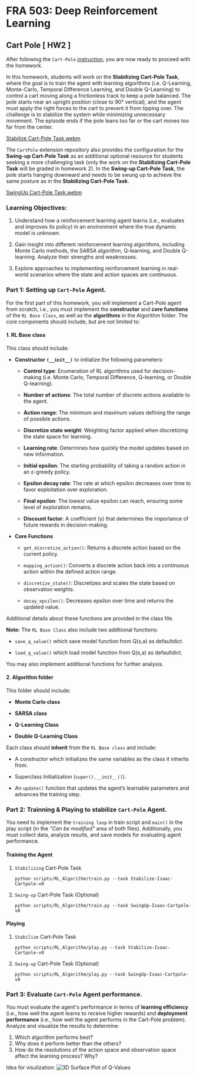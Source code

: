 # FRA 503: Deep Reinforcement Learning

## Cart Pole [ HW2 ]

After following the `Cart-Pole` [instruction](https://github.com/S-Tuchapong/FRA503-Deep-Reinforcement-Learning-for-Robotics/tree/main/CartPole_4.5.0), you are now ready to proceed with the homework.

In this homework, students will work on the **Stabilizing Cart-Pole Task**, where the goal is to train the agent with learning algorithms (i.e. Q-Learning, Monte-Carlo, Temporal Difference Learning, and Double Q-Learning) to control a cart moving along a frictionless track to keep a pole balanced. The pole starts near an upright position (close to 90° vertical), and the agent must apply the right forces to the cart to prevent it from tipping over. The challenge is to stabilize the system while minimizing unnecessary movement. The episode ends if the pole leans too far or the cart moves too far from the center.

[Stabilize Cart-Pole Task.webm](https://github.com/user-attachments/assets/5b7c8574-0ea9-4757-8248-e50095130b09)

The `CartPole` extension repository also provides the configuration for the **Swing-up Cart-Pole Task** as an additional optional resource for students seeking a more challenging task (only the work on the **Stabilizing Cart-Pole Task** will be graded in homework 2). In the **Swing-up Cart-Pole Task**, the pole starts hanging downward and needs to be swung up to achieve the same posture as in the **Stabilizing Cart-Pole Task**.

[SwingUp Cart-Pole Task.webm](https://github.com/user-attachments/assets/03ce068c-f052-416d-93d3-698c48c11606)

### Learning Objectives:
1. Understand how a reinforcement learning agent learns (i.e., evaluates and improves its policy) in an environment where the true dynamic model is unknown.

2. Gain insight into different reinforcement learning algorithms, including Monte Carlo methods, the SARSA algorithm, Q-learning, and Double Q-learning. Analyze their strengths and weaknesses.

3. Explore approaches to implementing reinforcement learning in real-world scenarios where the state and action spaces are continuous.


### Part 1: Setting up `Cart-Pole` Agent.

For the first part of this homework, you will implement a Cart-Pole agent from scratch, i.e., you must implement the **constructor** and **core functions** of the `RL Base Class`, as well as the **algorithms** in the Algorithm folder. The core components should include, but are not limited to:

#### 1. RL Base class

This class should include:

- **Constructor `(__init__)`** to initialize the following parameters:

    - **Control type**: Enumeration of RL algorithms used for decision-making (i.e. Monte Carlo, Temporal Difference, Q-learning, or Double Q-learning).

    - **Number of actions**: The total number of discrete actions available to the agent.

    - **Action range**: The minimum and maximum values defining the range of possible actions.

    - **Discretize state weight**: Weighting factor applied when discretizing the state space for learning.

    - **Learning rate**: Determines how quickly the model updates based on new information.

    - **Initial epsilon**: The starting probability of taking a random action in an ε-greedy policy.

    - **Epsilon decay rate**: The rate at which epsilon decreases over time to favor exploitation over exploration.

    - **Final epsilon**: The lowest value epsilon can reach, ensuring some level of exploration remains.

    - **Discount factor**: A coefficient (γ) that determines the importance of future rewards in decision-making.

- **Core Functions**
    - `get_discretize_action()`: Returns a discrete action based on the current policy.

    - `mapping_action()`: Converts a discrete action back into a continuous action within the defined action range.

    - `discretize_state()`: Discretizes and scales the state based on observation weights.

    - `decay_epsilon()`: Decreases epsilon over time and returns the updated value.

Additional details about these functions are provided in the class file.

**Note:**
The `RL Base Class` also include two additional functions:

- `save_q_value()` which save model function from Q(s,a) as defaultdict.

- `load_q_value()` which load model function from Q(s,a) as defaultdict.

You may also implement additional functions for further analysis.

#### 2. Algorithm folder

This folder should include:

- **Monte Carlo class**

- **SARSA class**

- **Q-Learning Class**

- **Double Q-Learning Class**

Each class should **inherit** from the `RL Base class` and include:

- A constructor which initializes the same variables as the class it inherits from.

- Superclass Initialization (`super().__init__()`).

- An `update()` function that updates the agent’s learnable parameters and advances the training step.

### Part 2: Trainning & Playing to stabilize `Cart-Pole` Agent.

You need to implement the `training loop` in train script and `main()` in the play script (in the *"Can be modified"* area of both files). Additionally, you must collect data, analyze results, and save models for evaluating agent performance.

#### Training the Agent

1. `Stabilizing` Cart-Pole Task

    ```
    python scripts/RL_Algorithm/train.py --task Stabilize-Isaac-Cartpole-v0 
    ```

2. `Swing-up` Cart-Pole Task (Optional)
    ```
    python scripts/RL_Algorithm/train.py --task SwingUp-Isaac-Cartpole-v0
    ```

#### Playing

1. `Stabilize` Cart-Pole Task

    ```
    python scripts/RL_Algorithm/play.py --task Stabilize-Isaac-Cartpole-v0 
    ```

2. `Swing-up` Cart-Pole Task (Optional)
    ```
    python scripts/RL_Algorithm/play.py --task SwingUp-Isaac-Cartpole-v0 
    ```

### Part 3: Evaluate `Cart-Pole` Agent performance.

You must evaluate the agent's performance in terms of **learning efficiency** (i.e., how well the agent learns to receive higher rewards) and **deployment performance** (i.e., how well the agent performs in the Cart-Pole problem). Analyze and visualize the results to determine:

1. Which algorithm performs best?
2. Why does it perform better than the others?
3. How do the resolutions of the action space and observation space affect the learning process? Why?

Idea for visulization:
![3D Surface Plot of Q-Values](https://github.com/user-attachments/assets/bc27919c-2605-43be-8af1-46e55a84d574)
